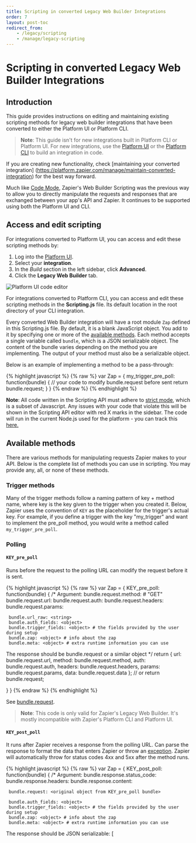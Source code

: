 ```yaml
---
title: Scripting in converted Legacy Web Builder Integrations
order: 7
layout: post-toc
redirect_from: 
    - /legacy/scripting
    - /manage/legacy-scripting
---
```


# Scripting in converted Legacy Web Builder Integrations

## Introduction
 
This guide provides instructions on editing and maintaining existing scripting methods for legacy web builder integrations that have been converted to either the Platform UI or Platform CLI.

> **Note**: This guide isn't for new integrations built in Platform CLI or Platform UI. For new integrations, use the [Platform UI](https://platform.zapier.com/build/add) or the [Platform CLI](https://platform.zapier.com/reference/cli-docs) to build an integration in code.

If you are creating new functionality, check [maintaining your converted integration] (https://platform.zapier.com/manage/maintain-converted-integration) for the best way forward.

Much like [Code Mode](https://platform.zapier.com/build/code-mode), Zapier's Web Builder Scripting was the previous way to allow you to directly manipulate the requests and responses that are exchanged between your app's API and Zapier. It continues to be supported using both the Platform UI and CLI.

## Access and edit scripting

For integrations converted to Platform UI, you can access and edit these scripting methods by:

1. Log into the [Platform UI](https://zapier.com/app/developer).
2. Select your **integration**. 
3. In the _Build_ section in the left sidebar, click **Advanced**.  
4. Click the **Legacy Web Builder** tab.

![Platform UI code editor](https://cdn.zappy.app/e776d2b6349552e6347ca2757f4d06c1.png)

For integrations converted to Platform CLI, you can access and edit these scripting methods in the **Scripting.js** file. Its default location in the root directory of your CLI integration.

Every converted Web Builder integration will have a root module `Zap` defined in this Scripting.js file. By default, it is a blank JavaScript object. You add to it by specifying one or more of the [available methods](https://platform.zapier.com/reference/legacy-scripting#available-methods). Each method accepts a single variable called `bundle`, which is a JSON serializable object. The content of the bundle varies depending on the method you are implementing. The output of your method must also be a serializable object.

Below is an example of implementing a method to be a pass-through:

{% highlight javascript %}
{% raw %}
var Zap = {
my_trigger_pre_poll: function(bundle) {
// your code to modify bundle.request before sent
return bundle.request;
}
}
{% endraw %}
{% endhighlight %}

**Note**: All code written in the Scripting API must adhere to [strict mode](https://developer.mozilla.org/en-US/docs/Web/JavaScript/Reference/Strict_mode), which is a subset of Javascript. Any issues with your code that violate this will be shown in the Scripting API editor with red X marks in the sidebar. The code will run in the current Node.js used for the platform - you can track this [here.](https://github.com/zapier/zapier-platform/blob/main/CHANGELOG.md)

## Available methods

There are various methods for manipulating requests Zapier makes to your API. Below is the complete list of methods you can use in scripting. You may provide any, all, or none of these methods.

### Trigger methods

Many of the trigger methods follow a naming pattern of key + method name, where key is the key given to the trigger when you created it. Below, Zapier uses the convention of `KEY` as the placeholder for the trigger's actual key. For example, if you define a trigger with the key "my_trigger" and want to implement the pre_poll method, you would write a method called `my_trigger_pre_poll`.

### Polling

#### `KEY_pre_poll`

Runs before the request to the polling URL can modify the request before it is sent.

{% highlight javascript %}
{% raw %}
var Zap = {
KEY_pre_poll: function(bundle) {
/\*
Argument:
bundle.request.method: <string> # "GET"
bundle.request.url: <string>
bundle.request.auth: <array>
bundle.request.headers: <object>
bundle.request.params: <object>

     bundle.url_raw: <string>
     bundle.auth_fields: <object>
     bundle.trigger_fields: <object> # the fields provided by the user during setup
     bundle.zap: <object> # info about the zap
     bundle.meta: <object> # extra runtime information you can use

   The response should be bundle.request or a similar object
   */
   return {
     url: bundle.request.url,
     method: bundle.request.method,
     auth: bundle.request.auth,
     headers: bundle.request.headers,
     params: bundle.request.params,
     data: bundle.request.data
   }; // or return bundle.request;

}
}
{% endraw %}
{% endhighlight %}

See [bundle.request](https://platform.zapier.com/manage/legacy-scripting#prepared-request-via-bundlerequest).

> **Note**: This code is only valid for Zapier's Legacy Web Builder. It's mostly incompatible with Zapier's Platform CLI and Platform UI.

#### `KEY_post_poll`

It runs after Zapier receives a response from the polling URL. Can parse the response to format the data that enters Zapier or throw an [exception](https://platform.zapier.com/manage/legacy-scripting/#available-exceptions). Zapier will automatically throw for status codes 4xx and 5xx after the method runs.

{% highlight javascript %}
{% raw %}
var Zap = {
KEY_post_poll: function(bundle) {
/\*
Argument:
bundle.response.status_code: <integer>
bundle.response.headers: <object>
bundle.response.content: <str>

     bundle.request: <original object from KEY_pre_poll bundle>

     bundle.auth_fields: <object>
     bundle.trigger_fields: <object> # the fields provided by the user during setup
     bundle.zap: <object> # info about the zap
     bundle.meta: <object> # extra runtime information you can use

   The response should be JSON serializable:
     [
       <object>, # with unique 'id' key
       <object> # with unique 'id' key
     ]
   */
   return [];

}
}
{% endraw %}
{% endhighlight %}

> **Note**: This code is only valid for Zapier's Legacy Web Builder. It's mostly incompatible with Zapier's Platform CLI and Platform UI.

#### `KEY_poll`

It runs in place of pre_poll and post_poll. When you get a bundle, you are expected to make the request and return a list of results or throw an [exception](https://platform.zapier.com/manage/legacy-scripting/#available-exceptions). Zapier will **not** throw for status codes like 4xx and 5xx automatically!

{% highlight javascript %}
{% raw %}
var Zap = {
KEY_poll: function(bundle) {
/\*
Arguments:
bundle.request.method: <string> # "GET"
bundle.request.url: <string>
bundle.request.auth: <array>
bundle.request.headers: <object>
bundle.request.params: <object>

     bundle.url_raw: <string>
     bundle.auth_fields: <object>
     bundle.trigger_fields: <object> # the fields provided by the user during setup
     bundle.zap: <object> # info about the zap
     bundle.meta: <object> # extra runtime information you can use

     If you include a callback in the arguments, you can also perform async:
       callback(err, response)

   You must make the request yourself. The response should be JSON serializable:
     [
       <object>, # with unique 'id' key
       <object> # with unique 'id' key
     ]
   */
   return []; // or callback(null, [])

}
}
{% endraw %}
{% endhighlight %}

Learn more about [bundle.request](https://platform.zapier.com/manage/legacy-scripting#prepared-request-via-bundlerequest).

> **Note**: This code is only valid for Zapier's Legacy Web Builder. It's mostly incompatible with Zapier's Platform CLI and Platform UI.

### Static and REST hooks

#### `KEY_catch_hook`

It runs when Zapier receive a static or subscription hook from your API and can parse the response to format the data that enters Zapier.

{% highlight javascript %}
{% raw %}
var Zap = {
KEY_catch_hook: function(bundle) {
/\*
Argument:
bundle.request.method: <str> # 'GET', 'POST', 'PATCH', 'PUT', 'DELETE'
bundle.request.headers: <object>
bundle.request.querystring: <str> # parse with \$.param(bundle.request.querystring)
bundle.request.content: <str>

     bundle.cleaned_request: <object> or <array> # our best guess at parsing
                                                 # and combining the request
                                                 # (including handling JSON & XML).
     bundle.auth_fields: <object>
     bundle.trigger_fields: <object> # the fields provided by the user during setup
     bundle.zap: <object> # info about the zap

   The response should be either a JSON serializable array...
     [
       <object>,
       <object>
     ]

   ...or a single object:
     <object>
   */
   return []; // or {}

}
}
{% endraw %}
{% endhighlight %}

> **Note**: This code is only valid for Zapier's Legacy Web Builder. It's mostly incompatible with Zapier's Platform CLI and Platform UI.

### REST hooks and notification REST hooks

#### `pre_subscribe`

It runs before Zapier subscribes.

{% highlight javascript %}
{% raw %}
var Zap = {
pre_subscribe: function(bundle) {
/\*
Argument:
bundle.request.method: <string> # "POST"
bundle.request.url: <string>
bundle.request.auth: <array>
bundle.request.headers: <object>
bundle.request.params: <object>
bundle.request.data: <string>

     bundle.auth_fields: <object>
     bundle.trigger_fields: <object> # the data from trigger fields
     bundle.target_url: <string> # our unique Zapier url for this subscription
     bundle.event: <string> # the event being subscribed to
     bundle.zap: <object> # info about the zap

   The response should be bundle.request or a similar object
   */
   return {
     url: bundle.request.url,
     method: bundle.request.method,
     auth: bundle.request.auth,
     headers: bundle.request.headers,
     params: bundle.request.params,
     data: bundle.request.data
   }; // or return bundle.request;

}
}
{% endraw %}
{% endhighlight %}

Learn more in [bundle.request](https://platform.zapier.com/manage/legacy-scripting#prepared-request-via-bundlerequest).

> **Note**: This code is only valid for Zapier's legacy web builder, and is mostly incompatible with Platform CLI and Platform UI).

#### `post_subscribe`

It runs after Zapier subscribes. It is exclusively for storing results that are needed later for pre_unsubscribe.

{% highlight javascript %}
{% raw %}
var Zap = {
post_subscribe: function(bundle) {
/\*
Argument:
bundle.response.status_code: <integer>
bundle.response.headers: <object>
bundle.response.content: <str>

     bundle.request: <original object from pre_subscribe bundle>

     bundle.target_url: <string> # our unique Zapier url for this subscription
     bundle.event: <string> # the event (if any) that was subscribed to
     bundle.auth_fields: <object>
     bundle.trigger_fields: <object> # the data from trigger fields
     bundle.zap: <object> # info about the zap

   The response should be JSON serializable, you'll have access to it as
   subscribe_data in the unsubscribe call. Normally you'd store some state
   about the hook resource you created, for example, some apps need
   an ID to locate and unsubscribe from a hook.

   */
   return ""; // or {}, or []

}
}
{% endraw %}
{% endhighlight %}

> **Note**: This code is only valid for Zapier's Legacy Web Builder. It's mostly incompatible with Zapier's Platform CLI and Platform UI.

#### `pre_unsubscribe`

It runs before Zapier unsubscribes.

{% highlight javascript %}
{% raw %}
var Zap = {
pre_unsubscribe: function(bundle) {
/\*
Argument:
bundle.request.method: <string> # "POST"
bundle.request.url: <string>
bundle.request.auth: <array>
bundle.request.headers: <object>
bundle.request.params: <object>
bundle.request.data: <string>

     bundle.target_url: <string> # our unique Zapier url for this subscription
     bundle.subscribe_data <json> # any data you returned from post_subscribe
     bundle.event: <string> # the event (if any) being unsubscribed from
     bundle.auth_fields: <object>
     bundle.trigger_fields: <object> # the data from trigger fields
     bundle.zap: <object> # info about the zap

   The response should be bundle.request or a similar object
   */
   return {
     url: bundle.request.url,
     method: bundle.request.method,
     auth: bundle.request.auth,
     headers: bundle.request.headers,
     params: bundle.request.params,
     data: bundle.request.data
   }; // or return bundle.request;

}
}
{% endraw %}
{% endhighlight %}

Learn more in [bundle.request](https://platform.zapier.com/manage/legacy-scripting#prepared-request-via-bundlerequest).

> **Note**: This code is only valid for Zapier's Legacy Web Builder. It's mostly incompatible with Zapier's Platform CLI and Platform UI.

### Notification REST hooks

#### `KEY_pre_hook`

It runs before the consuming call.

{% highlight javascript %}
{% raw %}
var Zap = {
KEY_pre_hook: function(bundle) {
/\*
Argument:
bundle.request.method: <string>
bundle.request.headers: <object>
bundle.request.querystring: <string> # parse using \$.param(bundle.request.querystring)
bundle.request.content: <string>

     bundle.auth_fields: <object>
     bundle.trigger_fields: <object> # the fields provided by the user during setup
     bundle.zap: <object> # info about the zap

   The response should be bundle.request or a similar object
   */
   return {
     url: bundle.request.url,
     method: bundle.request.method,
     auth: bundle.request.auth,
     headers: bundle.request.headers,
     params: bundle.request.params,
     data: bundle.request.data
   }; // or return bundle.request;

}
}
{% endraw %}
{% endhighlight %}

Learn more in [bundle.request](https://platform.zapier.com/manage/legacy-scripting#prepared-request-via-bundlerequest).

> **Note**: This code is only valid for Zapier's Legacy Web Builder. It's mostly incompatible with Zapier's Platform CLI and Platform UI.

#### `KEY_post_hook`

It runs after Zapier receive a response from the consuming call and can parse the response to format the data that enters Zapier or throw an [exception](https://platform.zapier.com/manage/legacy-scripting/#available-exceptions). Zapier will automatically throw for status codes 4xx and 5xx after the method runs.

{% highlight javascript %}
{% raw %}
var Zap = {
KEY_post_hook: function(bundle) {
/\*
Argument:
bundle.response.status_code: <integer>
bundle.response.headers: <object>
bundle.response.content: <str>

     bundle.request: <original object from KEY_pre_hook bundle>

     bundle.auth_fields: <object>
     bundle.trigger_fields: <object> # the fields provided by the user during setup
     bundle.zap: <object> # info about the zap

   The response should be JSON serializable:
     [
       <object>,
       <object>
     ]
   */
   return [];

}
}
{% endraw %}
{% endhighlight %}

> **Note**: This code is only valid for Zapier's Legacy Web Builder. It's mostly incompatible with Zapier's Platform CLI and Platform UI.

### Available to all triggers

#### `KEY_pre_custom_trigger_fields`

It runs before the request to the custom field URL (if provided).

> Note: Although this method does not end with `result_fields` like there are for [actions](#key_pre_custom_action_fields) and [searches](#key_pre_custom_search_fields) it does in fact define custom fields and labels for the **result** (sample) of the trigger and not for its **Edit Template** step in the Zap editor.

{% highlight javascript %}
{% raw %}
var Zap = {
KEY_pre_custom_trigger_fields: function(bundle) {
/\*
Argument:
bundle.request.method: <string> # "GET"
bundle.request.url: <string>
bundle.request.auth: <array>
bundle.request.headers: <object>
bundle.request.params: <object>

     bundle.url_raw: <string>
     bundle.auth_fields: <object>
     bundle.trigger_fields: <object> # the fields provided by the user during setup
     bundle.zap: <object> # info about the zap

   The response should be bundle.request or a similar object
   */
   return {
     url: bundle.request.url,
     method: bundle.request.method,
     auth: bundle.request.auth,
     headers: bundle.request.headers,
     params: bundle.request.params,
     data: bundle.request.data
   }; // or return bundle.request;

}
}
{% endraw %}
{% endhighlight %}

Learn more in [bundle.request](https://platform.zapier.com/manage/legacy-scripting#prepared-request-via-bundlerequest).

> **Note**: This code is only valid for Zapier's Legacy Web Builder. It's mostly incompatible with Zapier's Platform CLI and Platform UI.

#### `KEY_post_custom_trigger_fields`

Runs after the response for custom fields is received. Can parse the response to format the data that enters Zapier or throw an [exception](https://platform.zapier.com/manage/legacy-scripting/#available-exceptions). Zapier will throw for status codes 4xx and 5xx after the method runs automatically.

> Note: Although this method does not end with `result_fields` like there are for [actions](#key_pre_custom_action_fields) and [searches](#key_pre_custom_search_fields) it does in fact define custom fields and labels for the **result** (sample) of the trigger and not for its **Edit Template** step in the Zap Editor.

{% highlight javascript %}
{% raw %}
var Zap = {
KEY_post_custom_trigger_fields: function(bundle) {
/\*
Argument:
bundle.response.status_code: <integer>
bundle.response.headers: <object>
bundle.response.content: <str>

     bundle.request: <original object from KEY_pre_hook bundle>

     bundle.url_raw: <string>
     bundle.auth_fields: <object>
     bundle.trigger_fields: <object> # the fields provided by the user during setup
     bundle.zap: <object> # info about the zap

   The response should be JSON serializable:
     [
       # `type` can be unicode, int, bool
       # `key` should be unique and match a key found in the JSON representation Zapier receive from your API
       # `label` is a human-readable name Zapier can give this field in the UI
       {'type': <str>, 'key': <str>, 'label': <str>}
     ]
   */
   return [];

}
}
{% endraw %}
{% endhighlight %}

> **Note**: This code is only valid for Zapier's Legacy Web Builder. It's mostly incompatible with Zapier's Platform CLI and Platform UI.

## Action Methods

Action methods follow a naming pattern of key + method name, where key is the key given to the action when you created it. Below, Zapier use the convention of `KEY` as the placeholder for the action's actual key. For example, if you define an action with the key "my_action" and you want to implement the pre_write method, you would write a method called `my_action_pre_write`.

### `KEY_pre_write`

Runs before the request to the action URL, can modify the request before it is sent.

{% highlight javascript %}
{% raw %}
var Zap = {
KEY_pre_write: function(bundle) {
/\*
Argument:
bundle.request.method: <string> # "POST"
bundle.request.url: <string>
bundle.request.auth: <array>
bundle.request.headers: <object>
bundle.request.params: <object>
bundle.request.data: <string>
bundle.request.files: <object>

     bundle.url_raw: <string>
     bundle.auth_fields: <object>
     bundle.action_fields: <object> # pruned and replaced users' fields
     bundle.action_fields_full: <object> # all replaced users' fields
     bundle.action_fields_raw: <object> # before Zapier replace users' variables
     bundle.zap: <object> # info about the zap

   The response should be bundle.request or a similar object
   */
   return {
     url: bundle.request.url,
     method: bundle.request.method,
     auth: bundle.request.auth,
     headers: bundle.request.headers,
     params: bundle.request.params,
     data: bundle.request.data
   }; // or return bundle.request;

}
}
{% endraw %}
{% endhighlight %}

Learn more about [bundle.request](https://platform.zapier.com/manage/legacy-scripting#prepared-request-via-bundlerequest).

> **Note**: This code is only valid for Zapier's Legacy Web Builder. It's mostly incompatible with Zapier's Platform CLI and Platform UI.

### `KEY_post_write`

Runs after Zapier receive a response from the action endpoint, can modify the response or throw an [exception](https://platform.zapier.com/manage/legacy-scripting/#available-exceptions). Zapier will throw for status codes 4xx and 5xx after the method runs automatically. _Note:_ If the action occurs as part of a search-or-create Zap, the output of this method is _not_ exactly what the user sees. In that case, the action will be followed up with a request to fetch the written record, and Zapier will present the user with the output from that follow-up request. If you need to modify the returned data in that scenario, use `_post_read_resource`.

{% highlight javascript %}
{% raw %}
var Zap = {
KEY_post_write: function(bundle) {
/\*
Argument:
bundle.response.status_code: <integer>
bundle.response.headers: <object>
bundle.response.content: <str>

     bundle.request: <original object from KEY_pre_write bundle>

     bundle.auth_fields: <object>
     bundle.action_fields: <object> # pruned and replaced users' fields
     bundle.action_fields_full: <object> # all replaced users' fields
     bundle.action_fields_raw: <object> # before Zapier replace users' variables
     bundle.zap: <object> # info about the zap

   The response will be used to give the user more fields to use
   in the next step of the Zap.  Please return a JSON serializable object.

   return <object>;
   */

}
}
{% endraw %}
{% endhighlight %}

> **Note**: This code is only valid for Zapier's Legacy Web Builder. It's mostly incompatible with Zapier's Platform CLI and Platform UI.

### `KEY_write`

Runs in place of pre_write and post_write. You get a bundle and are expected to make the request and return the appropriate response or throw an [exception](https://platform.zapier.com/manage/legacy-scripting/#available-exceptions). Zapier will **not** throw for status codes like 4xx and 5xx automatically! _Note:_ If the action occurs as part of a search-or-create Zap, the output of this method is _not_ exactly what the user sees. In that case, the action will be followed up with a request to fetch the written record, and Zapier will present the user with the output from that follow-up request. If you need to modify the returned data in that scenario, use `_post_read_resource`.

{% highlight javascript %}
{% raw %}
var Zap = {
KEY_write: function(bundle, [callback]) {
/\*
Arguments:

     bundle.request.method: <string> # "POST"
     bundle.request.url: <string>
     bundle.request.auth: <array>
     bundle.request.headers: <object>
     bundle.request.params: <object>
     bundle.request.data: <string>
     bundle.request.files: <object>

     bundle.url_raw: <string>
     bundle.auth_fields: <object>
     bundle.action_fields: <object> # pruned and replaced users' fields
     bundle.action_fields_full: <object> # all replaced users' fields
     bundle.action_fields_raw: <object> # before Zapier replace users' variables
     bundle.zap: <object> # info about the zap

   If you include a callback in the arguments, you can also perform async:
     callback(err, response)

   The response will be used to give the user more fields to use
   in the next step of the Zap.  Please return a JSON serializable object.

   return <object>;
   */
   // your code to modify bundle.request before sent
   var response = z.request(bundle.request);
   return z.JSON.parse(response.content);

}
}
{% endraw %}
{% endhighlight %}

Learn more about [bundle.request](https://platform.zapier.com/manage/legacy-scripting#prepared-request-via-bundlerequest).

> **Note**: This code is only valid for Zapier's Legacy Web Builder. It's mostly incompatible with Zapier's Platform CLI and Platform UI.

### `KEY_pre_custom_action_fields`

Runs before the request to the custom field URL (if provided).

{% highlight javascript %}
{% raw %}
var Zap = {
KEY_pre_custom_action_fields: function(bundle) {
/\*
Argument:
bundle.request.method: <string> # "GET"
bundle.request.url: <string>
bundle.request.auth: <array>
bundle.request.headers: <object>
bundle.request.params: <object>

     bundle.url_raw: <string>
     bundle.auth_fields: <object>
     bundle.action_fields: <object> # the raw action fields (if applicable)
     bundle.zap: <object> # info about the zap (details below)

   The response should be bundle.request or a similar object
   */
   return {
     url: bundle.request.url,
     method: bundle.request.method,
     auth: bundle.request.auth,
     headers: bundle.request.headers,
     params: bundle.request.params,
     data: bundle.request.data
   }; // or return bundle.request;

}
}
{% endraw %}
{% endhighlight %}

Learn more about [bundle.request](https://platform.zapier.com/legacy/scripting#prepared-request-via-bundlerequest).

> **Note**: This code is only valid for Zapier's Legacy Web Builder. It's mostly incompatible with Zapier's Platform CLI and Platform UI.

### `KEY_post_custom_action_fields`

Runs after the response for custom fields is received. Can parse the response to format the data that enters Zapier or throw an [exception](https://platform.zapier.com/manage/legacy-scripting/#available-exceptions). Zapier will throw for status codes 4xx and 5xx after the method runs automatically.

{% highlight javascript %}
{% raw %}
var Zap = {
KEY_post_custom_action_fields: function(bundle) {
/\*
Argument:
bundle.response.status_code: <integer>
bundle.response.headers: <object>
bundle.response.content: <str>

     bundle.request: <original object from KEY_pre_custom_action_fields bundle>

     bundle.url_raw: <string>
     bundle.auth_fields: <object>
     bundle.action_fields: <object> # the fields provided by the user during setup
     bundle.zap: <object> # info about the zap

   The response should be JSON serializable:
     [
       # `type` can be unicode, int, bool
       # `key` should be unique, and will be the "key" in "key: value" in the POST
       # `help_text` and `label` are also available
       {'type': <str>, 'key': <str>}
     ]
   */
   return []; // return fields in the order you want them displayed in the UI. They'll be appended after the regular action fields

}
}
{% endraw %}
{% endhighlight %}

> **Note**: This code is only valid for Zapier's Legacy Web Builder. It's mostly incompatible with Zapier's Platform CLI and Platform UI.

### `KEY_custom_action_fields`

Allows you to completely take over the handling of retrieving and processing field metadata for custom action fields. Pre- and Post- methods will not be called if you've implemented this method. This method will be passed a bundle and must return an array of custom field metadata. If a request to an endpoint fails, you will need to throw an exception - the platform will not do it automatically.

{% highlight javascript %}
{% raw %}
var Zap = {KEY_custom_action_fields: function(bundle) {
/\*
Argument:
bundle.request.method: <string> # GET
bundle.request.url: <string> # ""
bundle.request.auth: <array>
bundle.request.headers: <object>
bundle.request.params: <object>

       bundle.url_raw: <string> # ""
       bundle.auth_fields: <object>
       bundle.action_fields: <object> # the raw action fields (if applicable)
       bundle.zap: <object> # info about the zap

   The response should be JSON serializable:
       [

           # "type": "unicode",
           # "key": "json_key", // the field "name", will be used to construct a label if none is provided
           # "required": false, // whether this field must be filled out. defaults to true
           # "label": "Pretty Label", // optional
           # "help_text": "Helps to explain things to users.", // optional
           # "choices": { // optional
               "raw": "label"
           } // can also be a flat array if raw is the label
           {'type': <str>, 'key': <str>}

        ]
      */
      return []; // return fields in the order you want them displayed in the UI. They'll be appended after the regular action fields
   }

}
{% endraw %}
{% endhighlight %}

Learn more about [bundle.request](https://platform.zapier.com/manage/legacy-scripting#prepared-request-via-bundlerequest).

> **Note**: This code is only valid for Zapier's Legacy Web Builder. It's mostly incompatible with Zapier's Platform CLI and Platform UI.

### `KEY_custom_action_result_fields`

It allows you to completely take over the handling of retrieving and processing field metadata for custom fields when users are working with _results_ of your action in the Zap editor. Pre- and Post- methods will not be called if you've implemented this method. This method will be passed a bundle and must return an array of custom field metadata. If a request to an endpoint fails, you will need to throw an exception - the platform will not do it automatically.

{% highlight javascript %}
{% raw %}
var Zap = {KEY_custom_action_result_fields: function(bundle) {
/\*
Argument:
bundle.response.status_code: <integer>
bundle.response.headers: <object>
bundle.response.content: <str>

       bundle.request: <original object from KEY_pre_custom_action_fields bundle>

       bundle.url_raw: <string>
       bundle.auth_fields: <object>
       bundle.action_fields: <object> # the raw action fields (if applicable)
       bundle.zap: <object> # info about the zap

   The response should be JSON serializable:
       [
           # `type` can be unicode, int, bool
           # `key` should be unique, and will be the "key" in "key: value" in the response content
           # `label` is also available
           {'type': <str>, 'key': <str>, 'label': <str>}
       ]
      */
      return []; // return fields in the order you want them displayed in the UI. They'll be appended after the regular action fields
   }

}
{% endraw %}
{% endhighlight %}

> **Note**: This code is only valid for Zapier's Legacy Web Builder. It's mostly incompatible with Zapier's Platform CLI and Platform UI.

### `KEY_pre_custom_action_result_fields`

Runs before the request to the custom response fields URL (if provided).

{% highlight javascript %}
{% raw %}
var Zap = {
KEY_pre_custom_action_result_fields: function(bundle) {
/\*
Argument:
bundle.request.method: <string> # "GET"
bundle.request.url: <string>
bundle.request.auth: <array>
bundle.request.headers: <object>
bundle.request.params: <object>

       bundle.url_raw: <string>
       bundle.auth_fields: <object>
       bundle.action_fields: <object> # the raw action fields (if applicable)
       bundle.zap: <object> # info about the zap (details below)

   The response should be bundle.request or a similar object
   */
   return {
       url: bundle.request.url,
       method: bundle.request.method,
       auth: bundle.request.auth,
       headers: bundle.request.headers,
       params: bundle.request.params,
       data: bundle.request.data
   }; // or return bundle.request;

}
}
{% endraw %}
{% endhighlight %}

Learn more about [bundle.request](https://platform.zapier.com/manage/legacy-scripting#prepared-request-via-bundlerequest).

> **Note**: This code is only valid for Zapier's Legacy Web Builder. It's mostly incompatible with Zapier's Platform CLI and Platform UI.

### `KEY_post_custom_action_result_fields`

Runs after the response for custom response fields is received. Can parse the response to format the data that enters Zapier or throw an exception [exception](https://platform.zapier.com/manage/legacy-scripting/#available-exceptions). Zapier will throw for status codes 4xx and 5xx after the method runs automatically.

{% highlight javascript %}
{% raw %}
var Zap = {
KEY_post_custom_action_result_fields: function(bundle) {
/\*
Argument:
bundle.response.status_code: <integer>
bundle.response.headers: <object>
bundle.response.content: <str>

       bundle.request: <original object from KEY_pre_custom_action_fields bundle>

       bundle.url_raw: <string>
       bundle.auth_fields: <object>
       bundle.action_fields: <object> # the raw action fields (if applicable)
       bundle.zap: <object> # info about the zap
   The response should be JSON serializable:
       [
           # `type` can be unicode, int, bool
           # `key` should be unique, and will be the "key" in "key: value" in the response content
           # `label` is also available
           {'type': <str>, 'key': <str>, 'label': <str>}
       ]
   */
       return []; // return fields in the order you want them displayed in the UI. They'll be appended after the regular action fields
   }

}
{% endraw %}
{% endhighlight %}

## Search Methods

Search methods follow a naming pattern of key + method name, where key is the key given to the search when you created it. Below, Zapier use the convention of `KEY` as the placeholder for the search's actual key. For example, if you define an search with the key "my_search" and you want to implement the pre_search method, you would write a method called `my_search_pre_search`.

### `KEY_pre_search`

Runs before the request to the search URL, can modify the request before it is sent.

{% highlight javascript %}
{% raw %}
var Zap = {
KEY_pre_search: function(bundle) {
/\*
Argument:
bundle.request.method: <string> # "GET"
bundle.request.url: <string>
bundle.request.auth: <array>
bundle.request.headers: <object>
bundle.request.params: <object>

     bundle.url_raw: <string>
     bundle.auth_fields: <object>
     bundle.search_fields: <object> # pruned and replaced users' fields
     bundle.zap: <object> # info about the zap

   The response should be bundle.request or a similar object
   */
   return {
     url: bundle.request.url,
     method: bundle.request.method,
     auth: bundle.request.auth,
     headers: bundle.request.headers,
     params: bundle.request.params,
     data: bundle.request.data
   }; // or return bundle.request;

}
}
{% endraw %}
{% endhighlight %}

Learn more about [bundle.request](https://platform.zapier.com/manage/legacy-scripting#prepared-request-via-bundlerequest).

> **Note**: This code is only valid for Zapier's Legacy Web Builder. It's mostly incompatible with Zapier's Platform CLI and Platform UI.

### `KEY_post_search`

Runs after Zapier receive a response from the search endpoint, can modify the response or throw an [exception](https://platform.zapier.com/manage/legacy-scripting/#available-exceptions). Zapier will throw for status codes 4xx and 5xx after the method runs automatically. _Note:_ The output of the method is _not_ exactly what the user sees. Zapier follow searches up with requests for the individual resources and present the user with the output from those follow-up requests. If you wish to modify the number (or ordering) of the search results, use `_post_search`. If you wish to modify the data the user sees, use `_post_read_resource`. One other thing to be aware of is that searches must return an _array_ of objects, so if your search endpoint returns a single object, you can use this method to wrap your object in an array.

> Note we'll only use the first object in the array for now, so if you can add optional fields to help narrow the search down, it's a great idea.

{% highlight javascript %}
{% raw %}
var Zap = {
KEY_post_search: function(bundle) {
/\*
Argument:
bundle.response.status_code: <integer>
bundle.response.headers: <object>
bundle.response.content: <str>

     bundle.request: <original object from KEY_pre_search bundle>

     bundle.auth_fields: <object>
     bundle.search_fields: <object> # pruned and replaced users' fields
     bundle.zap: <object> # info about the zap

   The response is an array, which may contain zero or more matches.

   If multiple matches are found, sort the array with the "best match" first.

   Use the available exceptions to vary errors.
   */
   return [ ]; // no matches
   /* --- or --- */
   return [ { ... } ];  // return a single match
   /* --- or --- */
   return [ { ... }, { ... }, ... ]; // several matches, with "best match" first

}
}
{% endraw %}
{% endhighlight %}

> **Note**: This code is only valid for Zapier's Legacy Web Builder. It's mostly incompatible with Zapier's Platform CLI and Platform UI.

### `KEY_search`

Runs in place of pre_search and post_search. You get a bundle and are expected to make the request and return the appropriate response or throw an [exception](https://platform.zapier.com/manage/legacy-scripting/#available-exceptions). Zapier will **not** throw for status codes like 4xx and 5xx automatically! Note: The output of the method is not exactly what the user sees. Zapier follow searches up with requests for the individual resources and present the user with the output from those follow-up requests. If you wish to modify the number (or ordering) of the search results, you can do that inside `_search`. If you wish to modify the data the user sees, use `_post_read_resource`.

> Note we'll only use the first object in the array for now, so if you can add optional fields to help narrow the search down, it's a great idea.

{% highlight javascript %}
{% raw %}
var Zap = {
KEY_search: function(bundle, [callback]) {
/\*
Arguments:

     bundle.request.method: <string> # "GET"
     bundle.request.url: <string>
     bundle.request.auth: <array>
     bundle.request.headers: <object>
     bundle.request.params: <object>

     bundle.url_raw: <string>
     bundle.auth_fields: <object>
     bundle.search_fields: <object> # pruned and replaced users' fields

     bundle.zap: <object> # info about the zap

   If you include a callback in the arguments, you can also perform async:
     callback(err, response)

   The response will be used to give the user more fields to use
   in the next step of the Zap.  Please return a JSON serializable object.
   */

   return {...}; // or callback(null, {...})

}
}
{% endraw %}
{% endhighlight %}

Learn more about [bundle.request](https://platform.zapier.com/manage/legacy-scripting#prepared-request-via-bundlerequest).

> **Note**: This code is only valid for Zapier's Legacy Web Builder. It's mostly incompatible with Zapier's Platform CLI and Platform UI.

### `KEY_pre_custom_search_fields`

Runs before the request to the custom field URL (if provided).

{% highlight javascript %}
{% raw %}
var Zap = {
KEY_pre_custom_search_fields: function(bundle) {
/\*
Argument:
bundle.request.method: <string> # "GET"
bundle.request.url: <string>
bundle.request.auth: <array>
bundle.request.headers: <object>
bundle.request.params: <object>

     bundle.url_raw: <string>
     bundle.auth_fields: <object>
     bundle.search_fields: <object> # the raw search fields (if applicable)

     bundle.zap: <object> # info about the zap (details below)

   The response should be bundle.request or a similar object
   */
   return {
     url: bundle.request.url,
     method: bundle.request.method,
     auth: bundle.request.auth,
     headers: bundle.request.headers,
     params: bundle.request.params,
     data: bundle.request.data
   }; // or return bundle.request;

}
}
{% endraw %}
{% endhighlight %}


Learn more about [bundle.request](https://platform.zapier.com/manage/legacy-scripting#prepared-request-via-bundlerequest).

> **Note**: This code is only valid for Zapier's Legacy Web Builder. It's mostly incompatible with Zapier's Platform CLI and Platform UI.

### `KEY_post_custom_search_fields`

Runs after the response for custom fields is received. Can parse the response to format the data that enters Zapier or throw an [exception](https://platform.zapier.com/manage/legacy-scripting/#available-exceptions). Zapier will throw for status codes 4xx and 5xx after the method runs automatically.

{% highlight javascript %}
{% raw %}
var Zap = {
KEY_post_custom_search_fields: function(bundle) {
/\*
Argument:
bundle.response.status_code: <integer>
bundle.response.headers: <object>
bundle.response.content: <str>

     bundle.request: <original object from KEY_pre_custom_search_fields bundle>

     bundle.url_raw: <string>
     bundle.auth_fields: <object>
     bundle.zap: <object> # info about the zap

   The response should be JSON serializable:
     [
       # `type` can be unicode, int, bool
       # `key` should be unique, and will be the "key" in "key: value" in the POST
       # `help_text` and `label` are also available
       {'type': <str>, 'key': <str>}
     ]
   */
   return []; // return fields in the order you want them displayed in the UI. They'll be appended after the regular search fields

}
}
{% endraw %}
{% endhighlight %}

> **Note**: This code is only valid for Zapier's Legacy Web Builder. It's mostly incompatible with Zapier's Platform CLI and Platform UI.

### `KEY_custom_search_fields`

Allows you to completely take over the handling of retrieving and processing field metadata for custom search action fields. Pre- and Post- methods will not be called if you've implemented this method. This method will be passed a bundle and must return an array of custom field metadata. If a request to an endpoint fails, you will need to throw an exception - the platform will not do it automatically.

{% highlight javascript %}
{% raw %}
var Zap = {KEY_custom_search_fields: function(bundle)
{
/\*
Argument:
bundle.request.method: <string> # "GET"
bundle.request.url: <string>
bundle.request.auth: <array>
bundle.request.headers: <object>
bundle.request.params: <object>

     bundle.auth_fields: <object>
     bundle.zap: <object> # info about the zap
   The response should be JSON serializable:
   [
     # `type` can be unicode, int, bool
     # `key` should be unique, and will be the "key" in "key: value" in the POST
     # `help_text` and `label` are also available
     {'type': <str>, 'key': <str>}
   ]
   */

return []; // return fields in the order you want them displayed in the UI. They'll be appended after the regular search fields
}
}
{% endraw %}
{% endhighlight %}

Learn more about [bundle.request](https://platform.zapier.com/manage/legacy-scripting#prepared-request-via-bundlerequest).

> **Note**: This code is only valid for Zapier's Legacy Web Builder. It's mostly incompatible with Zapier's Platform CLI and Platform UI.

### `KEY_custom_search_result_fields`

Allows you to completely take over the handling of retrieving and processing field metadata for custom fields when users are working with _results_ of your search action in the Zap editor. Pre- and Post- methods will not be called if you've implemented this method. This method will be passed a bundle and must return an array of custom field metadata. If a request to an endpoint fails, you will need to throw an exception - the platform will not do it automatically.

{% highlight javascript %}
{% raw %}
var Zap = {
KEY_custom_search_result_fields: function(bundle) {
/\*
Argument:
bundle.response.status_code: <integer>
bundle.response.headers: <object>
bundle.response.content: <str>

           bundle.request: <original object from KEY_pre_custom_search_fields bundle>

           bundle.url_raw: <string>
           bundle.auth_fields: <object>
           bundle.zap: <object> # info about the zap
      The response should be JSON serializable:
          [
              # `type` can be unicode, int, bool
              # `key` should be unique, and will be the "key" in "key: value" in the response content
              # `label` should be provided
              {'type': <str>, 'key': <str>, 'label': <str>}
          ]
       */
       return []; // return fields in the order you want them displayed in the UI. They'll be appended after the regular search fields
   }

}
{% endraw %}
{% endhighlight %}

> **Note**: This code is only valid for Zapier's legacy web builder, and is mostly incompatible with Platform CLI and Platform UI).

### `KEY_pre_custom_search_result_fields`

Runs before the request to the custom search result field URL (if provided)

{% highlight javascript %}
{% raw %}
var Zap = {
KEY_pre_custom_search_result_fields: function(bundle) {
/\*
Argument:
bundle.request.method: <string> # "GET"
bundle.request.url: <string>
bundle.request.auth: <array>
bundle.request.headers: <object>
bundle.request.params: <object>

       bundle.url_raw: <string>
       bundle.auth_fields: <object>
       bundle.search_fields: <object> # the raw search fields (if applicable)
       bundle.zap: <object> # info about the zap (details below)

   The response should be bundle.request or a similar object
   */
       return {
           url: bundle.request.url,
           method: bundle.request.method,
           auth: bundle.request.auth,
           headers: bundle.request.headers,
           params: bundle.request.params,
           data: bundle.request.data
       }; // or return bundle.request;
   }

}
{% endraw %}
{% endhighlight %}

Learn more about [bundle.request](https://platform.zapier.com/manage/legacy-scripting#prepared-request-via-bundlerequest).

> **Note**: This code is only valid for Zapier's Legacy Web Builder. It's mostly incompatible with Zapier's Platform CLI and Platform UI.

### `KEY_post_custom_result_search_fields`

Runs after the response for custom search result fields is received. Can parse the response to format the data that enters Zapier or throw an [exception](https://platform.zapier.com/manage/legacy-scripting/#available-exceptions). Zapier will throw for status codes 4xx and 5xx after the method runs automatically.

{% highlight javascript %}
{% raw %}
var Zap = {
KEY_post_custom_search_result_fields: function(bundle) {
/\*
Argument:
bundle.response.status_code: <integer>
bundle.response.headers: <object>
bundle.response.content: <str>

       bundle.request: <original object from KEY_pre_custom_search_fields bundle>

       bundle.url_raw: <string>
       bundle.auth_fields: <object>
       bundle.zap: <object> # info about the zap
   The response should be JSON serializable:
          [
              # `type` can be unicode, int, bool
              # `key` should be unique, and will be the "key" in "key: value" in the response content
              # `label` should be provided
              {'type': <str>, 'key': <str>, 'label': <str>}
          ]
   */
       return []; // return fields in the order you want them displayed in the UI. They'll be appended after the regular search fields
   }

}
{% endraw %}
{% endhighlight %}

> **Note**: This code is only valid for Zapier's Legacy Web Builder. It's mostly incompatible with Zapier's Platform CLI and Platform UI.

### `KEY_pre_read_resource`

Runs before Zapier do the request to read an individual resource. Use to modify the request before it is sent.

{% highlight javascript %}
{% raw %}
var Zap = {
KEY_pre_read_resource: function(bundle) {
/\*
Argument:
bundle.request.method: <string> # "GET"
bundle.request.url: <string>
bundle.request.auth: <array>
bundle.request.headers: <object>
bundle.request.params: <object>

     bundle.url_raw: <string>
     bundle.auth_fields: <object>
     bundle.read_fields: <object> # the response data from the search (or the write in case of search-or-create)
     bundle.read_context: <object> # the original params passed into the search (or the write in case of search-or-write)
     bundle.zap: <object> # info about the zap (details below)

   The response should be bundle.request or a similar object
   */
   return {
     url: bundle.request.url,
     method: bundle.request.method,
     auth: bundle.request.auth,
     headers: bundle.request.headers,
     params: bundle.request.params,
     data: bundle.request.data
   }; // or return bundle.request;

}
}
{% endraw %}
{% endhighlight %}

Learn more about [bundle.request](https://platform.zapier.com/manage/legacy-scripting#prepared-request-via-bundlerequest).

> **Note**: This code is only valid for Zapier's Legacy Web Builder. It's mostly incompatible with Zapier's Platform CLI and Platform UI.

### `KEY_post_read_resource`

Runs after Zapier do the request to read an individual resource. Use to modify the data returned or throw an [exception](https://platform.zapier.com/manage/legacy-scripting/#available-exceptions). Zapier will throw for status codes 4xx and 5xx after the method runs automatically.

{% highlight javascript %}
{% raw %}
var Zap = {
KEY_post_read_resource: function(bundle) {
/\*
Argument:
bundle.response.status_code: <integer>
bundle.response.headers: <object>
bundle.response.content: <str>

     bundle.request: <original object from KEY_pre_read_resource bundle>

     bundle.url_raw: <string>
     bundle.auth_fields: <object>
     bundle.read_fields: <object> # the response data from the search (or the write in case of search-or-create)
     bundle.read_context: <object> # the original params passed into the search (or the write in case of search-or-write)

     bundle.zap: <object> # info about the zap

   The response will be used to give the user more fields to use
   in the next step of the Zap.  Please return a JSON serializable object.

   return <object>;
   */
   return {...};

}
}
{% endraw %}
{% endhighlight %}

> **Note**: This code is only valid for Zapier's Legacy Web Builder. It's mostly incompatible with Zapier's Platform CLI and Platform UI.

### `KEY_read_resource`

Runs in place of pre_read_resource and post_read_resource. You get a bundle and are expected to make the request and return the appropriate response or throw an [exception](https://platform.zapier.com/manage/legacy-scripting/#available-exceptions). Zapier will **not** throw for status codes like 4xx and 5xx automatically!

{% highlight javascript %}
{% raw %}
var Zap = {
KEY_read_resource: function(bundle, [callback]) {
/\*
Arguments:

     bundle.request.method: <string> # "GET"
     bundle.request.url: <string>
     bundle.request.auth: <array>
     bundle.request.headers: <object>
     bundle.request.params: <object>

     bundle.url_raw: <string>
     bundle.auth_fields: <object>
     bundle.read_fields: <object> # the response data from the search (or the write in case of search-or-create)
     bundle.read_context: <object> # the original params passed into the search (or the write in case of search-or-write)

     bundle.zap: <object> # info about the zap

   If you include a callback in the arguments, you can also perform async:
     callback(err, response)

     The response should be an object representing the resource. Can also use the available exceptions to vary errors.
   */
   return {...}; // or callback(null, {...})

}
}
{% endraw %}
{% endhighlight %}

Learn more about [bundle.request](https://platform.zapier.com/manage/legacy-scripting#prepared-request-via-bundlerequest).

> **Note**: This code is only valid for Zapier's Legacy Web Builder. It's mostly incompatible with Zapier's Platform CLI and Platform UI.

## Authentication Methods

### `pre_oauthv2_token`

Modify the request we'd send to the access token endpoint.

> Be aware that for legacy reasons the request does not follow [RFC6749](https://tools.ietf.org/html/rfc6749#section-4.1.3) and passes the parameters via the query string. If you define `pre_oauthv2_token` then it is up to you correct this if needed. Without the method, Zapier will retry the request conform standards if the API returns an error on the first attempt.

{% highlight javascript %}
{% raw %}
var Zap = {
pre_oauthv2_token: function(bundle) {
/\*
Argument:
bundle.request.method: <string> # "POST"
bundle.request.url: <string>
bundle.request.auth: <array>
bundle.request.headers: <object> # {"Accept": "application/json", "Content-Length": 0}
bundle.request.params: <object> client_id, client_secret, redirect_uri, grant_type:authorization_code, code

     bundle.load: <object> # identical to bundle.request.params
     bundle.oauth_data: <object> # obj that contains your client_id, client_secret, etc...
     bundle.zap: <object> # info about the zap

   The response should be an object of:
     url: <string>
     method: <string> # 'GET', 'POST', 'PATCH', 'PUT', 'DELETE'
     headers: <object>
     params: <object> # this will be mapped into the query string
     data: <string> or null # request body: optional if POST, not needed if GET
   */
   return {
     url: bundle.request.url,
     method: bundle.request.method,
     headers: bundle.request.headers,
     params: bundle.request.params,
     data: bundle.request.data
   }; // or return bundle.request;

}
}
{% endraw %}
{% endhighlight %}

Learn more about [bundle.request](https://platform.zapier.com/manage/legacy-scripting#prepared-request-via-bundlerequest).

> **Note**: This code is only valid for Zapier's Legacy Web Builder. It's mostly incompatible with Zapier's Platform CLI and Platform UI.

### `post_oauthv2_token`

Modify the response from the access token endpoint or throw an [exception](https://platform.zapier.com/manage/legacy-scripting/#available-exceptions). Zapier will throw for status codes 4xx and 5xx **before** the method runs automatically.

{% highlight javascript %}
{% raw %}
var Zap = {
post_oauthv2_token: function(bundle) {
/\*
Argument:
bundle.response.status_code: <integer>
bundle.response.headers: <object>
bundle.response.content: <str>

     bundle.oauth_data: <object> # client id/secret and oauth related URLs
     bundle.auth_fields: <object>
   */
   // If you have defined extra fields besides access_token
   // and refresh_token in the Extra Requested Fields setup,
   // you may return them here as well.
   return z.JSON.parse(bundle.response.content);

}
}
{% endraw %}
{% endhighlight %}

> **Note**: This code is only valid for Zapier's Legacy Web Builder. It's mostly incompatible with Zapier's Platform CLI and Platform UI.

### `pre_oauthv2_refresh`

Modify the request we'd send to the refresh token endpoint. Only use if you have set the auth type for your App to be OAuth V2 with Refresh.

{% highlight javascript %}
{% raw %}
var Zap = {
pre_oauthv2_refresh: function(bundle) {
/\*
Argument:
bundle.request.method: <string> # "POST"
bundle.request.url: <string>
bundle.request.auth: <array>
bundle.request.headers: <object>
bundle.request.data: <object> # client_id, client_secret, refresh_token, grant_type

     bundle.load: <object> # same as bundle.request.data
     bundle.auth_fields: <object>
     bundle.oauth_data: <object> # obj that contains your client_id, client_secret, etc...
     bundle.zap: <object> # info about the zap

   The response should be an object of:
     url: <string>
     method: <string> # 'GET', 'POST', 'PATCH', 'PUT', 'DELETE'
     headers: <object>
     params: <object> # this will be mapped into the query string
     data: <string> or null # request body: optional if POST, not needed if GET
   */
   return {
     url: bundle.request.url,
     method: bundle.request.method,
     headers: bundle.request.headers,
     params: bundle.request.params,
     data: bundle.request.data
   }; // or return bundle.request;

}
}
{% endraw %}
{% endhighlight %}

Learn more about [bundle.request](https://platform.zapier.com/manage/legacy-scripting#prepared-request-via-bundlerequest).

> **Note**: This code is only valid for Zapier's Legacy Web Builder. It's mostly incompatible with Zapier's Platform CLI and Platform UI.

### `get_session_info`

Zapier exposes a `get_session_info()` function for APIs that require any form of session-based authorization. Feel free to use the following skeleton function to inspire your session authorization:

> Zapier will only invoke this function on an as-needed basis. It will be called when your API returns a 401 or when you raise an `InvalidSessionException` in your `KEY_post_poll` or `KEY_post_write` functions. Zapier will retry the request if the function returns new session info successfully.

{% highlight javascript %}
{% raw %}
Zap = {
get_session_info: function(bundle) {
/_
Argument:
bundle.auth_fields: <object>
bundle.zap: <object> # info about the zap
_/

   // Make z.request calls as needed.

   // Returned object will be mixed into bundle.auth_fields in future calls.
   return {'api_key': api_key};

}
};
{% endraw %}
{% endhighlight %}

> **Note**: This code is only valid for Zapier's Legacy Web Builder. It's mostly incompatible with Zapier's Platform CLI and Platform UI.

### `get_connection_label`

Zapier exposes a `get_connection_label()` function for APIs that need customization on their Connection Label:

> Zapier will only invoke this function after the authentication is tested (when a new account is connected, and when the "test" button is pressed).

{% highlight javascript %}
{% raw %}
Zap = {
get_connection_label: function(bundle) {
/_
Argument:
bundle.test_result: <object> # results from the test trigger, if it returned an object
bundle.auth_fields: <object>
bundle.zap: <object> # info about the zap
_/

// Make z.request calls as needed.

   // Returned string will be used as a Connection Label.
   // Please note it should be short and easily identifiable
   return 'partners@zapier.com';

}
};
{% endraw %}
{% endhighlight %}

> **Note**: This code is only valid for Zapier's Legacy Web Builder. It's mostly incompatible with Zapier's Platform CLI and Platform UI.

## Built-in Functions and Tools

### Available Libraries

Our scripting engine uses JavaScript. As you'd expect, it provides the standard JavaScript interfaces (JSON, Math, Date and more) as well as `$` for jQuery (1.8.3), `_` for Underscore (1.4.4), and `moment` for Moment.js (2.0.0 with timezone), `crypto`, and `async` (0.2.9). Plus, it has some handy Zapier specific tools on the `z` object!

> **Note:** Do not use Underscore's collection methods (`_.each()`, `_.map()`...) on objects. This [will break](https://github.com/jashkenas/underscore/issues/2407#issuecomment-169541016) if the object has a `length` property. Use `Object.keys(obj, fn)` instead.

### Unavailable Objects

Some "common" objects you might expect to find Zapier don't provide access to include `root`, `child_process`, `Function`, `module`, `process`, `global`, and `setInterval` (they'll be `undefined` at runtime).

### Making Outbound Requests (z.request)

The `z.request` function allows you to make external calls. It performs in a synchronous manner for ease of use, but also provides standard asynchronous features as well if you pass an optional callback.

#### Usage

- Asynchronous: `z.request(request, [callback])`
- Synchronous: `var response = z.request()`

#### Options

- `request <Object>`: Takes all [options for the NPM request package](https://www.npmjs.com/package/request#requestoptions-callback) plus some that allow it to accept what most pre-scripting methods receive as `bundle.request`:
 - `request <Object>`: Means you can also pass `bundle` and we'll extract `bundle.request` to work with.
 - `auth <Array> | <Object>`: If `auth` is an `Array`, it will be transforrmed to `{'user':auth[0], 'pass':auth[1]}` to match the package's [HTTP Authentication](https://www.npmjs.com/package/request#http-authentication). If your Zapier app is configured to use Basic Auth then `bundle.request.auth` will be array with 2 elements for the username and password. If it uses Digest Auth then the third element will be `false`. In this case, when `auth[2]` is set, Zapier will set `auth.sendImmediately` to `auth[2]` and also default `jar` to `true` since most digest servers require cookies.
 - `params <Object>`: Will become `qs` unless that already exists.
 - `data <string>` Will become `body` unless that already exists. While `bundle.request.data` will always be a `String`, be aware that `body` also accepts a `Buffer`, `ReadStream` or - if `json` is set to `true` - any JSON-serializable object.
- `callback Function ([error], response)`: Will be called on completion, with: - `error <Error>`: Any error, when applicable. - `response <Object>`: See _Response_.

#### Response

You will not receive the full response but a selection from [`http.IncomingMessage`](https://nodejs.org/api/http.html#http_class_http_incomingmessage) that matches what most post-scripting methods receive as `bundle.response`:

- `status_code <number>`: The 3-digit HTTP response status code. E.G. `404`.
- `headers <Array>`: Key-value pairs of header names (lower-cased) and values.
- `content <string>`: If `http.IncomingMessage.body` is a `string` or `Buffer` then we'll wrap it in `String()`.

### Errors

When you call `z.request()` without a callback and an error occurs, it will be thrown. Wrap your call in `try/catch` block to handle it.

### Example

Let's call [http://httpbin.org/get?hello=world](http://httpbin.org/get?hello=world) with a header to tell it Zapier like JSON:

{% highlight javascript %}
{% raw %}
var request = {
'method': 'GET',
'url': 'http://httpbin.org/get',
'params': {
'hello': 'world'
},
'headers': {
'Accept': 'application/json'
},
};

// Synchronous
var response = z.request(request);
console.log('Status: ' + response.status_code);
console.log('Headers: ' + JSON.stringify(response.headers));
console.log('Content: ' + response.content);

// Asynchronous
z.request(request, function(err, response){

if (err) {
// you can always throw it, we'll catch it, but it
// is better to throw a user-friendly ErrorException
throw err;
}

console.log('Status: ' + response.status_code);
console.log('Headers: ' + JSON.stringify(response.headers));
console.log('Content: ' + response.content);
});
{% endraw %}
{% endhighlight %}

> Please note that your scripts have 30 seconds, including waiting for and processing any requests. If you need to do lots of extra API calls, especially in a loop, you should look our hydration routine.

### Parsing JSON (z.JSON.parse)

The `z.JSON.parse` function acts a lot like the native `JSON.parse`, but adds some helpful logging and error handling.

`z.JSON.parse(string)`, where `string` is the string representation of a valid JSON object. An error will be thrown if the structure is invalid.

{% highlight javascript %}
{% raw %}
var response = z.request({
method: 'GET',
url: 'https://api.someservice.com/me',
auth: [bundle.auth_fields.api_key, '']
});
var str = response.content;
var obj = z.JSON.parse(str);
// return obj.fields.whatever[0];
{% endraw %}
{% endhighlight %}

### Hashing

Zapier support both hashing and HMAC hashing.

{% highlight javascript %}
{% raw %}
// z.hash(algorithm, string, encoding="hex", input_encoding="binary")
var hash = z.hash('sha256', "my awesome string");

// z.hmac(algorithm, key, string, encoding="hex")
var hmac_hash = z.hmac('sha256', 'key', 'string');

// Node.js crypto's library does not officially document using input encodings with hmac, but you can do the following:
var crypto = require('crypto');
crypto.createHmac('sha256', 'key').update('string', 'input_encoding').digest('encoding');
{% endraw %}
{% endhighlight %}

For output encoding (the `encoding` parameter) Zapier defaults to `hex` and also support `base64` as a parameter value. For input encoding (the `input_encoding` parameter) Zapier default to `binary` and also support `utf8` as a parameter value. You should use `utf8` if you expect data to be hashed that may include UTF8 characters.

The following hash algorithms are supported:

`DSA-SHA1-old`, `dsa`, `dsa-sha`, `dsa-sha1`, `dsaEncryption`, `dsaWithSHA`, `dsaWithSHA1`, `dss1`, `ecdsa-with-SHA1`, `md4`, `md4WithRSAEncryption`, `md5`, `md5WithRSAEncryption`, `mdc2`, `mdc2WithRSA`, `ripemd`, `ripemd160`, `ripemd160WithRSA`, `rmd160`, `rsa-md4`, `rsa-md5`, `rsa-mdc2`, `rsa-ripemd160`, `rsa-sha`, `rsa-sha1`, `rsa-sha1-2`, `rsa-sha224`, `rsa-sha256`, `rsa-sha384`, `rsa-sha512`, `sha`, `sha1`, `sha224`, `sha256`, `sha384`, `sha512`, `ssl2-md5`, `ssl3-md5`, `ssl3-sha1`, `whirlpool`

### Base 64 Encoding

If you're looking to turn some text to base64 for something like Basic Auth or otherwise, use this simple function available from Node.js:

{% highlight javascript %}
{% raw %}
var b64data = btoa("this is my string to turn into base64");
{% endraw %}
{% endhighlight %}

### Hydration & Dehydration

Dehydration is what Zapier calls the creation of a pointer to some data, this is what you'll normally use to provide data that may not be needed now but could the future.

Hydration is the opposite of dehydration. It is the consumption of a pointer that returns data. Let's show an example!

{% highlight javascript %}
{% raw %}
var Zap = {
get_contact: function(bundle) {
/\*
Argument:
bundle.auth_fields: <object>
bundle.zap: <object> # info about the zap

           Anything else you might need, like bundle.request.headers, will need to be passed in when you call z.dehydrate()
       */
       var contact = z.JSON.parse(z.request({
           method: 'GET',
           url: 'https://api.fancycrm.com/v1/contacts/' + bundle.contact_id + '.json',
           auth: [bundle.auth_fields.api_key, ''] // you'll need to handle auth
       }).content) || {};
       return contact;
   },
   deal_post_poll: function(bundle) {
       var deals = z.JSON.parse(bundle.response.content);
       return _.map(deals, function(deal) {
           // this delays Zap.get_contact({contact_id: deal.contact_id, auth_fields: bundle_auth_fields})
           deal.contact = z.dehydrate('get_contact', {contact_id: deal.contact_id});
           return deal;
       });
   }

};
{% endraw %}
{% endhighlight %}

In the example above, `get_contact` will not be called when post_poll is called. Instead, a unique hash is created and stored in place of `deal.contact`.

There are two scenarios when `get_contact` will then be called and "hydrated".

1. When a user is first setting up their Zap in the UI and accessing fields (because `deal.contact` may have keys to choose from on itself).

2. When a user's Zap tries to send `deal.contact` out to another app.

### Files

#### Dehydrating Files

Dehydration is what Zapier call the creation of a pointer to data, this is what you'll normally use in triggers to provide binary data out of band to Zapier. The idea is you don't want to download all the attachments from all 100 records in a poll - that would take way too long and would be wasteful. So Zapier offer a handy way to create pointers that Zapier can consume "on-demand".

{% highlight javascript %}
{% raw %}
// you can pass along urls and extra request information

// important: dehydrateFile will not download the file immediately!
// it just creates a pointer that our system understands so it can
// get the file on demand if it is needed

// if you just provide the url, we'll include any standard api
// headers or querystrings you configure for oauth or similar
var url = 'https://example.com/test.txt';
var filePointer = z.dehydrateFile(url);

var filePointer = z.dehydrateFile(
url,

// you can configure the request using the same options
// as z.request, but this makes you responsible for authorization
// and Zapier will not refresh tokens or sessions before hydrating
{
method: 'post',
params: {
custom: 'param'
},
headers: {
'X-Download-Key': 'abcdef1234567890'
}
},

// you can configure the content filename and length
// if you leave it out we'll try to determine it for you
{
name: 'mytextfile.txt',
length: 123
}
);
{% endraw %}
{% endhighlight %}

> Please note that request will be done via the [requests library for Python](http://docs.python-requests.org/en/master/user/quickstart/#make-a-request) which is different from [z.request()](https://platform.zapier.com/manage/legacy-scripting#making-outbound-requests-zrequest). You cannot set an `auth` property (e.g. for Basic Auth). Instead provide the exact `params` and `headers`.

#### Hydrating Files

The scripting portion of hydration in actions is incomplete - right now your API will need to adhere to our multipart pattern.

## Bundle Details

### Prepared request via `bundle.request`

All `pre` and methods like `KEY_write` receive a prepared request via `bundle.request`. This object has the same format as what the `pre` methods are expected. This means you can modify and return it. It is also the same format that `z.request()` accepts. This is what you'd do in most `KEY_TYPE` methods.

- `url <string>`: Configured Polling, Action or Search Endpoint URL. Any variables will be resolved.
- `method <string>`: Will be `GET` in most cases, but `POST` for actions (`_write`), `pre_subscribe` and `pre_unsubscribe`.
- `auth <Array>`: Will only be set if the app's Auth Type is _Basic_ or _Digest Auth_. The first 2 elements are the username and password. _Digest Auth_ has a third element which is always `false`.
- `headers <Object>`: If the Auth Type is _API Key (Headers)_ or when it is _OAuth V2_, _OAuth V2 (w/refresh)_ or _Session Auth_ and you have selected _Header_ or _Both_ for _Access Token Placement_, then this object will have the required/mapped headers. In addition, Zapier always set `Content-Type: application/json; charset=utf-8` and `Accept: application/json` since `data` defaults to JSON and Zapier prefer to get that back as well.
- `params <Object>`: Will be mapped into the querystring. If the Auth Type is _API Key (Query String)_ or when it is _OAuth V2_, _OAuth V2 (w/refresh)_ or _Session Auth_ and you have selected _Querystring_ or _Both_ for _Access Token Placement_, then this object will have the required/mapped parameters. If you need to convert this to an actual querystring, use `$.param(bundle.request.params)`. Be aware that Zapier do not automatically set params for your _Trigger Fields_!
- `data <string>`: Will form the body of the request. This will be set to a JSON string for `pre_subscribe`, `pre_unsubscribe` and actions (`_write`) that have one or more fields with _Send to Action Endpoint URL in JSON body_ enabled. To parse a JSON string back to an object use `z.JSON.parse(bundle.request.data)`. To stringify an object use `JSON.stringify(your_object)`.
- `files <Object>`: For actions (`_write`) that have file-type _Action Fields_ this will be an object with the field keys as keys while the values are an `Array` of: - `[0] <string>` Filename or `null`. - `[1] <string>` URL to a zapier.com endpoint that will stream the file. - `[2] <string>` Mimetype or `null`.

For Static and REST Hooks, `KEY_catch_hook` also receives `bundle.request`, but as this is an incoming request it has a different structure. It does not have an `url` or `auth` property, `params <Object>` is `querstring <string>` and `data` is called `content`.

### Raw URL via `bundle.url_raw`

The `bundle.url_raw` is simply the unrendered version of the URL with `{% raw %}{% templatetag openvariable %}curlies{% templatetag closevariable %}{% endraw %}` still intact.

### Auth Fields via `bundle.auth_fields`

The `bundle.auth_fields` is a javascript object that matches the authentication settings provided by the user when the API is connected. For example, if you have an authentication field of `api_key` and `subdomain` you can expect:

{% highlight json %}
{% raw %}
{
"api_key": "fc5e038d38a57032085441e7fe7010b0",
"subdomain": "example"
}
{% endraw %}
{% endhighlight %}

### Rendered Fields via `bundle.trigger_fields` or `bundle.action_fields`

Both `bundle.trigger_fields` and `bundle.action_fields` are javascript objects that surface the data given by a user to power a part of a zap. This is after rendering `{% raw %}{% templatetag openvariable %}curlies{% templatetag closevariable %}{% endraw %}`. These follow the trigger fields or action fields) you define. For example, maybe you have a field with a key `list_id` and `name`:

{% highlight json %}
{% raw %}
{
"list_id": "1234",
"name": "Joe Blow"
}
{% endraw %}
{% endhighlight %}

For actions, this will prune out any fields you chose not to send in the JSON. Use `bundle.action_fields_full` if you want them included as well.

### Raw Fields via `bundle.trigger_fields_raw` or `bundle.action_fields_raw`

Both `bundle.trigger_fields_raw` or `bundle.action_fields_raw` are javascript objects that surface the data given by a user to power a part of a zap. This is before rendering `{% raw %}{% templatetag openvariable %}curlies{% templatetag closevariable %}{% endraw %}`. These follow the trigger fields or action fields you define. For example, maybe you have a field with a key `list_id`:

{% highlight json %}
{% raw %}
{
"list_id": "1234",
"name": "{% templatetag openvariable %}first_name{% templatetag closevariable %} {% templatetag openvariable %}last_name{% templatetag closevariable %}"
}
{% endraw %}
{% endhighlight %}

For actions, this will prune out any fields you chose not to send in the JSON.

### Trigger Details via `bundle.trigger_data`

This is deprecated and will be going away entirely soon. Instead, use standard action fields which the user maps, to access trigger data.

### Webhook Payload via `bundle.cleaned_request`

The `bundle.cleaned_request` is our best guess at the parsed payload. Zapier does its best to parse JSON, XML and form-encoded data into respective javascript objects. If Zapier cannot parse it correctly - look into `bundle.request.content` and parse it yourself.

### Zap Details via `bundle.zap`

The `bundle.zap` object contains extra information about the zap (FYI: you may not see this information in debug bundles until the `zap` is referenced at least once in your script):

{% highlight json %}
{% raw %}
{
"name": "My Fancy Zap Title",
"live": false,
"link": "https://zapier.com/app/editor/12345",
"user": {
"timezone": "America/Denver",
},
}
{% endraw %}
{% endhighlight %}

You can access the information like this:

{% highlight javascript %}
{% raw %}
var Zap = {
any_old_pre_poll: function(bundle) {
var zap = bundle.zap;
var message = 'The Zap title is ' + zap.name'!';
// message == "The Zap title is My Fancy Zap Title!"
return bundle.request;
}
}
{% endraw %}
{% endhighlight %}

### Extra Request Info via `bundle.meta`

The `bundle.meta` object contains some runtime information about the Zap which you can use.

{% highlight javascript %}
{% raw %}
{
"frontend": true, // if true, it's being done through the Zap editor/setup
"prefill": false, // if true, this poll is running as a prefill (dynamic dropdown)
// for another poll
"filter": false, // if true, this poll will be filtered afterwards
"hydrate": true, // if true, the results from this poll will be hydrated
"limit": 5, // how many items you should limit the API call to for
// performance reasons. a value of -1 means not limited
"test_poll": false, // if true, means this API call came from the user
// testing their account in the UI
"standard_poll": true, // opposite of bundle.meta.test_poll
"first_poll": false, // if true, means this API call is our initial check for
// items in the API when the Zap is turned on
"page": 0 // which page of API results you should return, useful for
// paging backwards for dynamic dropdowns. It is 0-indexed
// (add 1 via JS if your paging scheme is 1-indexed)
// note this is only available for dynamic dropdowns,
// when bundle.meta.frontend === true
}
{% endraw %}
{% endhighlight %}

> Use bundle.meta.page to implement pagination - this is especially important for triggers that power dropdowns.

You can access the information for limited pagination features like this:

{% highlight javascript %}
{% raw %}
var Zap = {
any_old_pre_poll: function(bundle) {
// adds ?page=0 to URL querystring
bundle.request.params.page = bundle.meta.page
return bundle.request;
}
}
{% endraw %}
{% endhighlight %}

## Available exceptions

> **Note**: This guide is for Zapier's legacy web builder. 
> If you use Platform UI, Zapier expects [standard HTTP errors](https://platform.zapier.com/build/auth#common-authentication-error-messages) to be thrown.
> If you use Platform CLI, learn more in our [CLI error handling docs](https://zapier.github.io/zapier-platform-cli/#error-handling).

In scripting, you have several exception classes at your disposal:
- General errors
- Halting execution
- Stale authentication credentials
- Updating session credentials


### General errors

The most rudimentary exception class is the `ErrorException`. Use it in situations where the user has something misconfigured with their Zap and will need to take action. Typically, this will be for prettifying `4xx` responses and API's that return errors as `200` with a payload that describes the error.

Example: `throw new ErrorException('Your error message.');`

If a Zap raises too many error messages it will be automatically turned off, so only use these if the scenario is truly an error that needs to be fixed.

### Halting execution

Any method can be interrupted or "halted" (not success, not error, but stopped for some specific reason) with a `HaltedException`. You might find yourself using this exception in cases where a required pre-condition is not met. For example, in an action to add notes to a contact where contacts are searched for by email address, you would want to throw a `HaltedException` if a contact was not found. Unlike the `ErrorException`, a Zap will never be turned off when this exception is raised (even if it is raised more often than not).

Example: `throw new HaltedException('Your reason.');`

Any pre_XXX call can be interrupted **silently** with `StopRequestException`. This will prevent the request from being made and will never cause a user's Zap to be turned off.

Example: `throw new StopRequestException('Your reason.');`

### Stale authentication credentials

For apps that require manual refresh of authorization on a regular basis, Zapier provide a mechanism to notify users of expired credentials. With the `ExpiredAuthException`, the current call is interrupted, the Zap is turned off (to prevent more calls with expired credentials), and a predefined email is sent out informing the user to refresh the credentials.

Example: `throw new ExpiredAuthException('Your message.');`

For apps that use OAuth, but do not return a typical 401 when tokens expire, you can use the `RefreshTokenException` in a post_XXX. This will signal to Zapier to attempt to refresh the access token and then repeat the failed call.

Example: `throw new RefreshTokenException('Your message.');`

### Updating Session Credentials

For session-based APIs only, stale authorization credentials can be refreshed by throwing the `InvalidSessionException`. This will tell Zapier to invoke your provided `get_session_info()` function. Zapier will store these results for you and make them available to every `poll` and `write`. Zapier will throw the exception for you if the API responds with a 401 status.

## Code examples

### Trigger pre-poll examples

> **Note** This code is only valid for the v2 platform. It's incompatible with Platform CLI and Platform UI.

{% highlight javascript %}
{% raw %}
"use strict";

var Zap = {
// STRAIGHT PASS THROUGH
// same as not providing the method at all
// for illustration purposes only
simple_pre_poll: function(bundle) {
return bundle.request;
},

// CHANGE REQUEST METHOD
// for endpoints that don't like the default GET
simple_pre_poll: function(bundle) {
bundle.request.method = 'POST';
return bundle.request;
},

// PLACE A HEADER BASED ON USER INPUT
// a trigger field that should be added as a header but
// if there isn't one, default to "None"
some_header_pre_poll: function(bundle) {
var request = bundle.request;
request.headers["X-Project-ID"] = bundle.trigger_fields.project_id || "None";
return request;
},

// SUBSTITUTE HUMAN FRIENDLY CHOICES
// if you add a trigger field with human friendly choices:
// Yesterday,Today,Tomorrow
// but the querystring should be:
// &when=-1, &when=0, or &when=1
event_pre_poll: function(bundle) {
var request = bundle.request;
switch (bundle.trigger_fields.when) {
case "Yesterday":
request.params.when = -1;
break;
case "Today":
request.params.when = 0;
break;
default:
request.params.when = 1;
}
return request;
},

// BUILD THE URL YOURSELF
// this does exactly what Zapier do when transforming the URL
// from bundle.url*raw to bundle.request.url
// utilizes underscores template system (preloaded with proper syntax)
room_pre_poll: function(bundle) {
var request = bundle.request;
// bundle.url_raw is 'http://{{account_name}}.campfirenow.com/room/{{room_id}}/speak.json'
// bundle.auth_fields is {account_name: 'myaccount', api_key: '1234567890'}
request.url = *.template(bundle.url*raw)(bundle.auth_fields);
// request.url is 'http://myaccount.campfirenow.com/room/{{room_id}}/speak.json'
// bundle.auth_fields is {room_id: 12345, message: 'Hello world!'}
request.url = *.template(request.url)(bundle.trigger_fields);
// request.url is 'http://myaccount.campfirenow.com/room/12345/speak.json'
return request;
}
}
{% endraw %}
{% endhighlight %}

### Trigger post-poll examples

> **Note** This code is only valid for the v2 platform. It's incompatible with Platform CLI and Platform UI.

{% highlight javascript %}
{% raw %}
"use strict";

var Zap = {
// STRAIGHT PASS THROUGH OF JSON
// same as not providing the method at all
// for illustration purposes only
straight_post_poll: function(bundle) {
// bundle.response.content is '[{"id":1234,"title":"Hello!"}, ... ]'
return z.JSON.parse(bundle.response.content);
},

// WRAP IN ARRAY
// for APIs that return a single object
straight_post_poll: function(bundle) {
// bundle.response.content is '{"id":1234,"title":"Hello!"}'
return [z.JSON.parse(bundle.response.content)];
},

// CENTS INTO DOLLARS
// take a key in cents and offer it up as a dollar formatted string
sale*post_poll: function(bundle) {
// bundle.response.content is '[{"id":1234,"cents":925}, ... ]'
var results = z.JSON.parse(bundle.response.content);
*.each(results, function(result) {
result.dollars = "$" + (Math.floor(result.cents / 100)) + "." + (result.cents % 100);
   })
   // results is '[{"id":1234,"cents":925,"dollars":"$9.25"}, ... ]'
return results;
},

// XML INTO JSON
// given an string of xml data, turn that into JSON:
// <messages type="array">
// <message>
// <id type="integer">2</id>
// <title>Anyone home?</title>
// <body>I can't seem to see anything!</body>
// </message>
// <message>
// <id type="integer">1</id>
// <title>Hello there world!</title>
// <body>I am just tickled to see you!</body>
// </message>
// </messages>
my*xml_doc_post_poll: function(bundle) {
// bundle.response.content is xml string from API, $ is preloaded jQuery
   var xml = $(\$.parseXML(bundle.response.content)).find('message');
// build javascript primitives: array of objects
var results = *.map(xml, function(element){
return {
id: $(element).find('id').text(),
       title: $(element).find('title').text(),
body: \$(element).find('body').text()
};
});
// results is '[{"id":"2","title":"Anyone home?","body":"I can't seem to see anything!"}, ... ]'
return results;
}
}
{% endraw %}
{% endhighlight %}

### Catching webhooks example

> **Note** This code is only valid for the v2 platform. It's incompatible with Platform CLI and Platform UI.

{% highlight javascript %}
{% raw %}
"use strict";

var Zap = {
// STRAIGHT PASS THROUGH OF CLEANED_REQUEST
// same as not providing the method at all
// for illustration purposes only
straight_catch_hook: function(bundle) {
// bundle.cleaned_request is usually an object or array
return bundle.cleaned_request;
},

// PLACE QUERY STRING AS MAIN OBJECT
// in this example our hook is just a GET with a query string
// there is no request content or body, maybe a url like this:
// GET https://zapier.com//hooks/catch/123/n/456789/?name=bryan&age=27
simple_get_catch_hook: function(bundle) {
// bundle.cleaned_request includes the query string already parsed
// but you could parse it yourself from bundle.request.querystring:
var example = \$.param(bundle.request.querystring);

   // but let's just return the cleaned_request version:
   return bundle.cleaned_request.querystring; // {"name":"bryan","age":27}

},

// MOVE LIST ON SUBKEY TO MAIN OBJECT
// if a json POST contains a list on a root object's key "data"
// Zapier can move the list to the parent to trigger for each item
// the content/body might look like:
// {"data":[{"name":"bryan","age":27},{"name":"mike","age":23}]}
myjson_catch_hook: function(bundle) {
// bundle.cleaned_request includes the json already parsed
// but you could parse it yourself from bundle.request.content:
var example = z.JSON.parse(bundle.request.content).data;

   // but let's just return the cleaned_request version:
   return bundle.cleaned_request.data; // the array

}

// FILTER OUT CERTAIN STATIC WEBHOOKS
// if your hooks are noisy, then you may want to filter based on
// some static value, or even user provided trigger fields
filter_out_catch_hook: function(bundle) {
// manually create json from the posted string
var json = z.JSON.parse(bundle.request.content);

   // filter out hooks that aren't the event type Zapier cares about
   if (json.event_type != 'new_comment') {
     return []; // return [] or {} to take no action
   }

   // filter out hooks that aren't the status that the user expected
   if (bundle.trigger_fields.status && json.status != bundle.trigger_fields.status) {
     return []; // return [] or {} to take no action
   }

   // else
   return json;

},
}
{% endraw %}
{% endhighlight %}

### Action pre-write examples

> **Note** This code is only valid for the v2 platform. It's incompatible with Platform CLI and Platform UI.

{% highlight javascript %}
{% raw %}
"use strict";

var Zap = {
// STRAIGHT PASS THROUGH
// same as not providing the method at all
// for illustration purposes only
pass_through_pre_write: function(bundle) {
return bundle.request;
},

// WRAP FIELDS IN TOP-LEVEL ARRAY UNDER DATA KEY
wrap_in_array_pre_write: function(bundle) {
bundle.request.data = JSON.stringify({data: [bundle.action_fields]})
return bundle.request;
},

// DO NOT UNFLATTEN **
// by default Zapier will turn fields like {custom**c: 12}
// into {custom: {c: 12}}, but this can avoid this by
// using the "full" action fields, like this
dont_unwrap_pre_write: function(bundle) {
bundle.request.data = JSON.stringify(bundle.action_fields_full);
return bundle.request;
},

// LIMIT STRING LENGTH
// a field called message cannot be longer than 256 characters
message_pre_write: function(bundle) {
var outbound = z.JSON.parse(bundle.request.data);
outbound.message = outbound.message.substring(0, 256);
bundle.request.data = JSON.stringify(outbound);
return bundle.request;
},

// GENERATE XML FOR POSTING
// you'll have access to your action fields
// we'd normally POST as JSON, but this shows how to do XML
xml_doc_pre_write: function(bundle) {
// root el is ignored in .html()
var xml = $("<XMLDocument><message/></XMLDocument>");
   // bundle.action_fields is {title: "Anyone home?", body: "I can't seem to see anything!"}
   Object.keys(bundle.action_fields).forEach(function(key){
     $(xml.find("message")).append(\$("<" + key + " />").text(bundle.action_fields[key]));
})
// '<message><title>Anyone home?</title><body>I can't seem to see anything!</body></message>'
bundle.request.data = xml.html();
// set the headers
bundle.request.headers['Content-Type'] = "application/xml; charset=utf-8";
bundle.request.headers['Accept'] = "application/xml";
return bundle.request;
},

// FORM ENCODE INSTEAD OF JSON
// sometimes you don't want to JSON encode, so this example shows how
// to form encode POST data instead (just like a form submission)
my_form_pre_write: function(bundle) {
// build a querystring from the object with all fields
bundle.request.data = \$.param(bundle.action_fields_full);
// correct the content type header
bundle.request.headers['Content-Type'] = 'application/x-www-form-urlencoded';
return bundle.request;
}
}
{% endraw %}
{% endhighlight %}

### Search post-write examples

> **Note** This code is only valid for the v2 platform. It's incompatible with Platform CLI and Platform UI.

Sometimes, a search endpoint will return a successful response despite the search being unsuccessful. To account for this, you need to manipulate the response in a [`_post_search`](#key_post_search) method:

{% highlight javascript %}
{% raw %}
// let's say the response content looks like this:
// {
// "search_results": {},
// "time": "2018-04-01T01:02:03.456-00:00"
// }
// by default, our system will interpret this as a successful search
// and return the "search_results" and "time" keys -- what Zapier really
// wants is the content nested under that search_results key (which in
// this example is an empty object, because there was no search match)

var Zap = {
my_search_key_post_search: function(bundle) {
var response = z.JSON.parse(bundle.response.content);
return response.search_results;
}
}
{% endraw %}
{% endhighlight %}

### REST hook subscription xamples

> Heads up! This code is only valid for the v2 platform, and is incompatible with today's [Platform CLI and Platform UI](https://platform.zapier.com/quickstart/zapier-platform).

{% highlight javascript %}
{% raw %}
var Zap = {
pre_subscribe: function(bundle) {
bundle.request.method = 'POST';
bundle.request.headers['Content-Type'] = 'application/x-www-form-urlencoded';
bundle.request.data = \$.param({
url: bundle.target_url,
list_id: bundle.trigger_fields.list_id, // from trigger field
append_data: 1
});
return bundle.request;
},
post_subscribe: function(bundle) {
// must return a json serializable object for use in pre_unsubscribe
var data = z.JSON.parse(bundle.response.content);
// Zapier need this in order to build the {% templatetag openvariable %}webhook_id{% templatetag closevariable %}
// in the rest hook unsubscribe url
return {webhook_id: data.id};
},
pre_unsubscribe: function(bundle) {
bundle.request.method = 'DELETE';
// bundle.subscribe_data is from return data in post_subscribe method
bundle.request.url = 'https://example.com/x.php?id=' + bundle.subscribe_data.webhook_id;
bundle.request.data = null;
return bundle.request;
},
};
{% endraw %}
{% endhighlight %}

**Adding trigger fields to subscription payload**

{% highlight javascript %}
{% raw %}
var Zap = {

pre_subscribe: function (bundle) {
if (Object.keys(bundle.trigger_fields).length) {
var data = z.JSON.parse(bundle.request.data);
var dataWithFields = Object.assign({}, data, bundle.trigger_fields);
bundle.request.data = JSON.stringify(dataWithFields);
}
return bundle.request;
}

};
{% endraw %}
{% endhighlight %}

### Session authentication examples

> **Note** This code is only valid for the v2 platform. It's incompatible with Platform CLI and Platform UI.

{% highlight javascript %}
{% raw %}
var Zap = {
get_session_info: function(bundle) {
var api_key,
api_key_request_payload,
api_key_response;

   // Assemble the meta data for our key swap request
   api_key_request_payload = {
       method: 'POST',
       url: 'https://api.domain-name.com/api/login',
       params: bundle.auth_fields,
       headers: {
           'Content-Type': 'application/json',  // Could be anything.
           Accept: 'application/json'
       }
   };

   // Fire off the key exchange request.
   api_key_response = z.request(api_key_request_payload);

   // Extract the `api_key` from returned JSON.
   api_key = z.JSON.parse(api_key_response.content).api_key;

   // This structure is an example. You may need to add
   // a different key name, or multiple keys, depending
   // on your API's requirements.
   // This will be mixed into bundle.auth_fields in future calls.
   return {'api_key': api_key};

},

new_contact_post_poll: function(bundle) {

   // Zapier will catch bundle.response.status_code === 401
   // If your API doesn't conform to this standard, you can handle it yourself:
   if (z.JSON.parse(bundle.response.content).code === 401) {
     throw new InvalidSessionException(); // Call get_session_info() and try the request again
   }

   return z.JSON.parse(bundle.response.content);

}
};
{% endraw %}
{% endhighlight %}

## Testing and Debugging

As your legacy scripting methods are now running within the platform, you'll want to use the tools available on each.

If you have `console.log` references, these will be translated to `z.console.log`, so the console logs can be made available in our different logging tools.

For Platform UI:
https://platform.zapier.com/build/test-integration#monitoring

For Platform CLI:
https://platform.zapier.com/reference/cli-docs#logging


